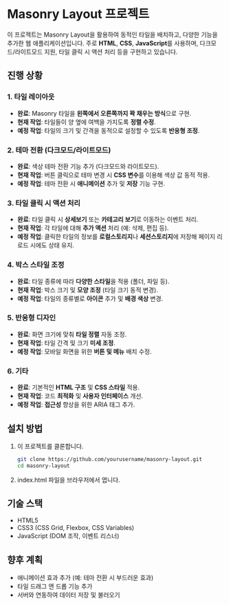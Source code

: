 # Masonry Layout 프로젝트

이 프로젝트는 Masonry Layout을 활용하여 동적인 타일을 배치하고, 다양한 기능을 추가한 웹 애플리케이션입니다. 주로 **HTML**, **CSS**, **JavaScript**를 사용하며, 다크모드/라이트모드 지원, 타일 클릭 시 액션 처리 등을 구현하고 있습니다.

## 진행 상황

### 1. **타일 레이아웃**
- **완료**: Masonry 타일을 **왼쪽에서 오른쪽까지 꽉 채우는 방식**으로 구현.
- **현재 작업**: 타일들이 양 옆에 여백을 가지도록 **정렬 수정**.
- **예정 작업**: 타일의 크기 및 간격을 동적으로 설정할 수 있도록 **반응형 조정**.

### 2. **테마 전환 (다크모드/라이트모드)**
- **완료**: 색상 테마 전환 기능 추가 (다크모드와 라이트모드).
- **현재 작업**: 버튼 클릭으로 테마 변경 시 **CSS 변수**를 이용해 색상 값 동적 적용.
- **예정 작업**: 테마 전환 시 **애니메이션** 추가 및 **저장** 기능 구현.

### 3. **타일 클릭 시 액션 처리**
- **완료**: 타일 클릭 시 **상세보기** 또는 **카테고리 보기**로 이동하는 이벤트 처리.
- **현재 작업**: 각 타일에 대해 **추가 액션** 처리 (예: 삭제, 편집 등).
- **예정 작업**: 클릭한 타일의 정보를 **로컬스토리지**나 **세션스토리지**에 저장해 페이지 리로드 시에도 상태 유지.

### 4. **박스 스타일 조정**
- **완료**: 타일 종류에 따라 **다양한 스타일**을 적용 (폴더, 파일 등).
- **현재 작업**: 박스 크기 및 **모양 조정** (타일 크기 동적 변경).
- **예정 작업**: 타일의 종류별로 **아이콘** 추가 및 **배경 색상** 변경.

### 5. **반응형 디자인**
- **완료**: 화면 크기에 맞춰 **타일 정렬** 자동 조정.
- **현재 작업**: 타일 간격 및 크기 **미세 조정**.
- **예정 작업**: 모바일 화면을 위한 **버튼 및 메뉴** 배치 수정.

### 6. **기타**
- **완료**: 기본적인 **HTML 구조** 및 **CSS 스타일** 적용.
- **현재 작업**: 코드 **최적화** 및 **사용자 인터페이스** 개선.
- **예정 작업**: **접근성** 향상을 위한 ARIA 태그 추가.

## 설치 방법

1. 이 프로젝트를 클론합니다.
   ```bash
   git clone https://github.com/yourusername/masonry-layout.git
   cd masonry-layout
   ```
2. index.html 파일을 브라우저에서 엽니다.

## 기술 스택
- HTML5
- CSS3 (CSS Grid, Flexbox, CSS Variables)
- JavaScript (DOM 조작, 이벤트 리스너)

## 향후 계획
- 애니메이션 효과 추가 (예: 테마 전환 시 부드러운 효과)
- 타일 드래그 앤 드롭 기능 추가
- 서버와 연동하여 데이터 저장 및 불러오기